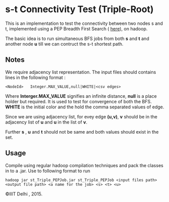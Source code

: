 # s-t Connectivity Test (Triple-Root)

This is an implementation to test the connectivity between two nodes s and t, implemented using a PEP Breadth First Search ( [here](https://github.com/metastableB/bigDataExperiments/tree/master/bfs/PartialEdgePassingBFS)), on hadoop.

The basic idea is to run simultaneous BFS jobs from both **s** and **t** and another node **u** till we can contruct the s-t shortest path.

## Notes

We require adjacency list representation. The input files should contains lines in the following format :

    <NodeId>   Integer.MAX_VALUE,null|WHITE|<csv edges>

Where **Interger.MAX_VALUE** signifies an  infinite distance, **null** is a place holder but required. It is used to test for convergence of both the BFS. **WHITE** is the initial color and the **<csv edges>** hold the comma separated values of edge.

Since we are using adjacency list, for evey edge **(u,v)**, **v** should be in the adjacency list of **u** and **u** in the list of **v**.

Further **s** , **u** and **t** should not be same and both values should exist in the set.

## Usage

Compile using regular hadoop compilation techniques and pack the classes in to a .jar. Use to following format to run

    hadoop jar st_Triple_PEPJob.jar st_Triple_PEPJob <input files path> <output file path> <a name for the job> <s> <t> <u>


&copy;IIIT Delhi , 2015.
